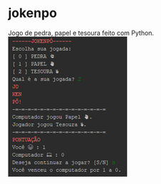 # jokenpo
Jogo de pedra, papel e tesoura feito com Python.<br />
![alt text](https://github.com/alineat/jokenpo/blob/master/screenshot.png?raw=true)
